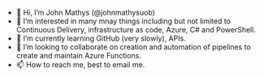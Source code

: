 - 👋 Hi, I’m John Mathys (@johnmathysuob)
- 👀 I’m interested in many mnay things including but not limited to Continuous Delivery, infrastructure as code, Azure, C# and PowerShell.
- 🌱 I’m currently learning GitHub (very slowly), APIs.
- 💞️ I’m looking to collaborate on creation and automation of pipelines to create and maintain Azure Functions.
- 📫 How to reach me, best to email me.

<!---
johnmathysuob/johnmathysuob is a ✨ special ✨ repository because its `README.md` (this file) appears on your GitHub profile.
You can click the Preview link to take a look at your changes.
--->

